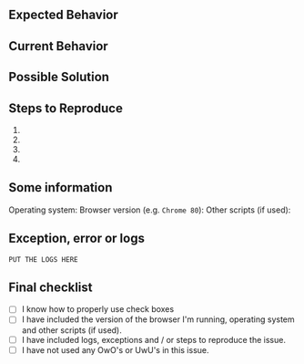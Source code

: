 <!--- Provide a general summary of the issue in the Title above -->

## Expected Behavior
<!--- Tell us what should happen -->

## Current Behavior
<!--- Tell us what happens instead of the expected behavior -->

## Possible Solution
<!--- Not obligatory, but suggest a fix/reason for the bug -->
<!--- I'd rather you leave it blank then just say "fix it" -->

## Steps to Reproduce
<!--- Provide a link to a live example, or an unambiguous set of steps to -->
<!--- reproduce this bug. -->
1.
2.
3.
4.


## Some information
Operating system: 
Browser version (e.g. `Chrome 80`): 
Other scripts (if used): 

## Exception, error or logs
<!--- Open your developer console and copy/paste the logs into here. -->
<!--- Chrome: Command+Option+J (Mac) or Control+Shift+J (Windows, Linux, Chrome OS) -->
<!--- Firefox: Ctrl+Shift+K (Command+Option+K on OS X) -->
```
PUT THE LOGS HERE
```

## Final checklist
- [ ] I know how to properly use check boxes 
- [ ] I have included the version of the browser I'm running, operating system and other scripts (if used).
- [ ] I have included logs, exceptions and / or steps to reproduce the issue.
- [ ] I have not used any OwO's or UwU's in this issue.
